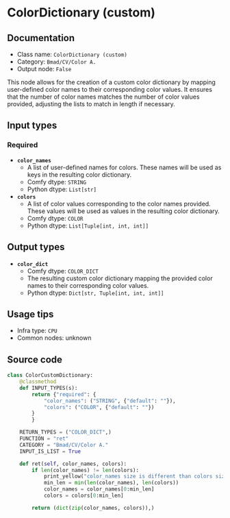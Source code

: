 # ColorDictionary (custom)
## Documentation
- Class name: `ColorDictionary (custom)`
- Category: `Bmad/CV/Color A.`
- Output node: `False`

This node allows for the creation of a custom color dictionary by mapping user-defined color names to their corresponding color values. It ensures that the number of color names matches the number of color values provided, adjusting the lists to match in length if necessary.
## Input types
### Required
- **`color_names`**
    - A list of user-defined names for colors. These names will be used as keys in the resulting color dictionary.
    - Comfy dtype: `STRING`
    - Python dtype: `List[str]`
- **`colors`**
    - A list of color values corresponding to the color names provided. These values will be used as values in the resulting color dictionary.
    - Comfy dtype: `COLOR`
    - Python dtype: `List[Tuple[int, int, int]]`
## Output types
- **`color_dict`**
    - Comfy dtype: `COLOR_DICT`
    - The resulting custom color dictionary mapping the provided color names to their corresponding color values.
    - Python dtype: `Dict[str, Tuple[int, int, int]]`
## Usage tips
- Infra type: `CPU`
- Common nodes: unknown


## Source code
```python
class ColorCustomDictionary:
    @classmethod
    def INPUT_TYPES(s):
        return {"required": {
            "color_names": ("STRING", {"default": ""}),
            "colors": ("COLOR", {"default": ""})
        }
        }

    RETURN_TYPES = ("COLOR_DICT",)
    FUNCTION = "ret"
    CATEGORY = "Bmad/CV/Color A."
    INPUT_IS_LIST = True

    def ret(self, color_names, colors):
        if len(color_names) != len(colors):
            print_yellow("color_names size is different than colors size!")
            min_len = min(len(color_names), len(colors))
            color_names = color_names[0:min_len]
            colors = colors[0:min_len]

        return (dict(zip(color_names, colors)),)

```
